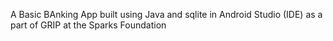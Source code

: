 A Basic BAnking App built using Java and sqlite in Android Studio (IDE) as a part of GRIP at the Sparks Foundation
